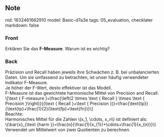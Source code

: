 ## Note
nid: 1632461662910
model: Basic-d7a3e
tags: 05_evaluation, checklater
markdown: false

### Front
Erklären Sie das <b>F-Measure</b>. Warum ist es wichtig?

### Back
<div>
  Präzision und Recall haben jeweils ihre Schwächen z. B. bei
  unbalancierten Daten. Um sie umfassend zu betrachten, ist unser
  häufig verwendeter Indikator F-Measure.
</div>
<div>
  Je höher der F-Wert, desto effektiver ist das Modell.
</div>
<div>
  F-Measure ist das gewichtete harmonische Mittel von Precision and
  Recall.
</div>
<div>
  \[\text { F-measure }=\frac{\left(2 \times \text { Recall }
  \times \text { Precision }\right)}{(\text { Recall }+\text {
  Precision
  })}=\frac{\text{tp}}{\text{tp}+\frac{1}{2}(\text{fp}+\text{fn})}\]
</div>
<div>
  Beachte:
</div>
<div>
  Harmonisches Mittel für die Zahlen \(x_1, \cdots, x_n\) ist
  definiert als:
</div>
<div>
  \(\bar{x}_{\text {harm
  }}=\frac{n}{\frac{1}{x_{1}}+\cdots+\frac{1}{x_{n}}}\)
</div>
<div>
  Verwendet um Mittelwert von zwei Quotienten zu berechnen.
</div>
